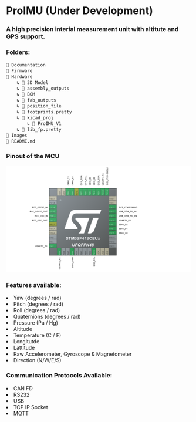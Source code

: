 # ProIMU (Under Development)
### A high precision interial measurement unit with altitute and GPS support.


### Folders:

    📁 Documentation
    📁 Firmware
    📁 Hardware
        ↳ 📁 3D Model
        ↳ 📁 assembly_outputs
        ↳ 📁 BOM
        ↳ 📁 fab_outputs
        ↳ 📁 position_file
        ↳ 📁 footprints.pretty
        ↳ 📁 kicad_proj
            ↳ 📁 ProIMU_V1
        ↳ 📁 lib_fp.pretty
    📁 Images
    📄 README.md


### Pinout of the MCU

<img src="Images/Pinout.png">

### Features available: 

<li>Yaw  (degrees / rad)</li>
<li>Pitch  (degrees / rad)</li>
<li>Roll   (degrees / rad)</li>
<li>Quaternions (degrees / rad)</li>
<li>Pressure (Pa / Hg)</li>
<li>Altitude </li>
<li>Temperature (C / F) </li>
<li>Longitutde </li>
<li>Lattitude </li>
<li>Raw Accelerometer, Gyroscope & Magnetometer </li>
<li>Direction (N/W/E/S) </li>

### Communication Protocols Available:

<li>CAN FD</li>
<li>RS232</li>
<li>USB</li>
<li>TCP IP Socket</li>
<li>MQTT</li>

